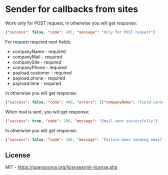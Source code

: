 # Sender for callbacks from sites

Work only for POST request, in otherwise you will get response:
```JSON
{"success": false, "code": 405, "message": "Only for POST request"}
```

For request required next fields:
* companyName - required
* companyMail - required
* companySite - required
* companyPhone - required
* payload.customer - required
* payload.phone - required
* payload.time - required

In otherwise you will get response:
```JSON
{"success": false, "code": 400, "errors": [{"companyName": "Field cannot be blank"}], "message": "Fields cannot be blank"}
```

When mail is sent, you will get response:
```JSON
{"success": true, "code": 200, "message": "Email sent successfully"}
```

In otherwise you will get response:
```JSON
{"success": false, "code": 500, "message": "Failure when sending email"}
```

## License
MIT - https://opensource.org/licenses/mit-license.php
